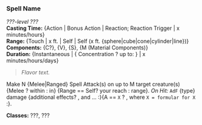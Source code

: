 ### Spell Name  
*???-level ???*  
**Casting Time:** {Action | Bonus Action | Reaction; Reaction Trigger | x minutes/hours}  
**Range:** {Touch | x ft. | Self | Self (x ft. {sphere|cube|cone|cylinder|line})}  
**Components:** {C?}, {V}, {S}, {M (Material Components)}  
**Duration:** {Instantaneous | { Concentration ? up to: } | x minutes/hours/days}  

> *Flavor text.*

Make N {Melee|Ranged} Spell Attack(s) on up to M target creature(s) {Melee ? within : in} {Range == Self? your reach : range}. *On Hit:* `AdF` {type} damage {additional effects? , and ... :}{A == `X` ? , where `X = formular for X` :}.

**Classes:** ???, ???